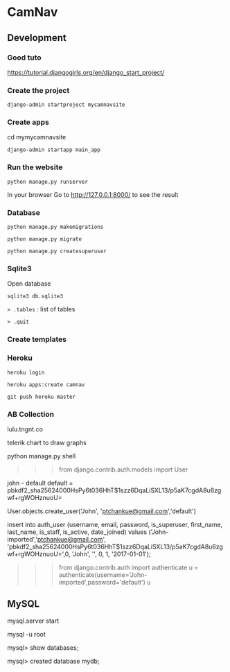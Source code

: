# CamNav


## Development

### Good tuto
https://tutorial.djangogirls.org/en/django_start_project/

### Create the project

```django-admin startproject mycamnavsite```


### Create apps

cd mymycamnavsite

```django-admin startapp main_app```

### Run the website

```python manage.py runserver```


In your browser Go to http://127.0.0.1:8000/ to see the result

### Database

```python manage.py makemigrations```

```python manage.py migrate```

```python manage.py createsuperuser```

### Sqlite3

Open database

```sqlite3 db.sqlite3```

```> .tables``` : list of tables

```> .quit```


### Create templates


### Heroku

```
heroku login

heroku apps:create camnav

git push heroku master
```



### AB Collection
lulu.tngnt.co


telerik chart
to draw graphs

python manage.py shell

>>> from django.contrib.auth.models import User


john - default
default = pbkdf2_sha256$24000$HsPy6t036HhT$1szz6DqaLiSXL13/p5aK7cgdA8u6zgwf+rgWOHznuoU=

User.objects.create_user('John', 'ptchankue@gmail.com','default')


insert into auth_user (username, email, password, is_superuser, first_name, last_name, is_staff,
is_active, date_joined)
values ('John-imported','ptchankue@gmail.com',
'pbkdf2_sha256$24000$HsPy6t036HhT$1szz6DqaLiSXL13/p5aK7cgdA8u6zgwf+rgWOHznuoU=',0, 'John', '', 0,
1, '2017-01-01');

>>> from django.contrib.auth import authenticate
>>> u = authenticate(username='John-imported',password='default')
>>> u

## MySQL

mysql.server start



mysql -u root

mysql> show databases;

mysql> created database mydb;

